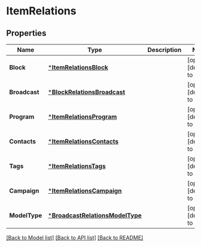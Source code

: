 # ItemRelations

## Properties
Name | Type | Description | Notes
------------ | ------------- | ------------- | -------------
**Block** | [***ItemRelationsBlock**](ItemRelations_block.md) |  | [optional] [default to null]
**Broadcast** | [***BlockRelationsBroadcast**](BlockRelations_broadcast.md) |  | [optional] [default to null]
**Program** | [***ItemRelationsProgram**](ItemRelations_program.md) |  | [optional] [default to null]
**Contacts** | [***ItemRelationsContacts**](ItemRelations_contacts.md) |  | [optional] [default to null]
**Tags** | [***ItemRelationsTags**](ItemRelations_tags.md) |  | [optional] [default to null]
**Campaign** | [***ItemRelationsCampaign**](ItemRelations_campaign.md) |  | [optional] [default to null]
**ModelType** | [***BroadcastRelationsModelType**](BroadcastRelations_model_type.md) |  | [optional] [default to null]

[[Back to Model list]](../README.md#documentation-for-models) [[Back to API list]](../README.md#documentation-for-api-endpoints) [[Back to README]](../README.md)


